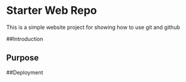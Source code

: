 # Starter Web Repo

This is a simple website project for showing how to use git and github

##Introduction

## Purpose

##Deployment
